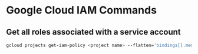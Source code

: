 # Google Cloud IAM Commands

## Get all roles associated with a service account

```bash
gcloud projects get-iam-policy <project name> --flatten='bindings[].members' --format='table(bindings.role)' --filter='bindings.members:<service account email>' --format=json
```
